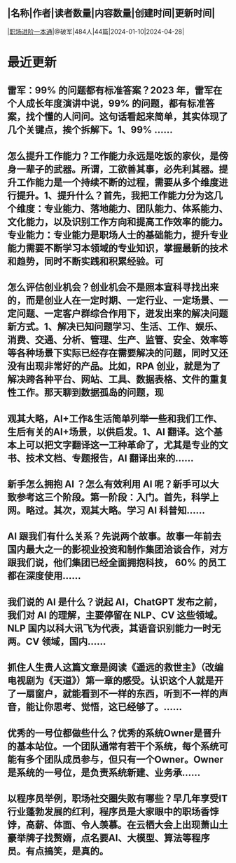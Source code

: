 |名称|作者|读者数量|内容数量|创建时间|更新时间|
---
|[职场进阶一本通](https://xiaobot.net/p/pojun?refer=0b133df9-27dc-423b-8101-639049001c13)|@破军|484人|44篇|2024-01-10|2024-04-28|

# 最近更新
## 雷军：99% 的问题都有标准答案？2023 年，雷军在个人成长年度演讲中说，99% 的问题，都有标准答案，找个懂的人问问。这句话看起来简单，其实体现了几个关键点，挨个拆解下。1、99% ......
## 怎么提升工作能力？工作能力永远是吃饭的家伙，是傍身一辈子的武器。所谓，工欲善其事，必先利其器。提升工作能力是一个持续不断的过程，需要从多个维度进行提升。1、提升什么？首先，我把工作能力分为这几个维度：专业能力、落地能力、团队能力、体系能力、文化能力，以及识别工作方向和提高工作效率的能力。专业能力：专业能力是职场人士的基础能力，提升专业能力需要不断学习本领域的专业知识，掌握最新的技术和趋势，同时不断实践和积累经验。可
## 怎么评估创业机会？创业机会不是照本宣科寻找出来的，而是创业人在一定时期、一定行业、一定场景、一定问题、一定客户群综合作用下，迸发出来的解决问题新方式。1、解决已知问题学习、生活、工作、娱乐、消费、交通、分析、管理、生产、监管、安全、效率等等各种场景下实际已经存在需要解决的问题，同时又还没有出现非常好的产品。比如，RPA 创业，就是为了解决跨各种平台、网站、工具、数据表格、文件的重复性工作。那天聊到数据孤岛的问题，现
## 观其大略，AI+工作&生活简单列举一些和我们工作、生后有关的AI+场景，以供启发。1、AI 翻译。这个基本上可以把文字翻译这一工种革命了，尤其是专业的文书、技术文档、专题报告，AI 翻译出来的......
## 新手怎么拥抱 AI ？怎么有效利用 AI 呢？新手可以大致参考这三个阶段。第一阶段：入门。首先，科学上网。略过。其次，观其大略。学习 AI 科普知......
## AI 跟我们有什么关系？先说两个故事。故事一年前去国内最大之一的影视业投资和制作集团洽谈合作，对方跟我们说，他们集团已经全面拥抱科技， 60% 的员工都在深度使用......
## 我们说的 AI 是什么？说起 AI，ChatGPT 发布之前，我们对 AI 的理解，主要停留在 NLP、CV 这些领域。NLP 国内以科大讯飞为代表，其语音识别能力一时无两。CV 领域，国内......
## 抓住人生贵人这篇文章是阅读《遥远的救世主》（改编电视剧为《天道》）第一章的感受。认识这个人就是开了一扇窗户，就能看到不一样的东西，听到不一样的声音，能让你思考、觉悟，这已经够了。......
## 优秀的一号位都做些什么？优秀的系统Owner是晋升的基本站位。一个团队通常有若干个系统，每个系统可能有多个团队成员参与，但只有一个Owner。Owner是系统的一号位，是负责系统新建、业务承......
## 以程序员举例，职场社交圈失败有哪些？早几年享受IT行业蓬勃发展的红利，程序员是大家眼中的职场香饽饽，高薪、体面、令人羡慕。在云栖大会上出现萧山土豪举牌子找赘婿，点名要AI、大模型、算法等程序员。有点搞笑，是真的。

